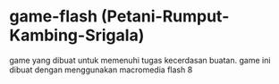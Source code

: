 # game-flash (Petani-Rumput-Kambing-Srigala)
game yang dibuat untuk memenuhi tugas kecerdasan buatan.
game ini dibuat dengan menggunakan macromedia flash 8
